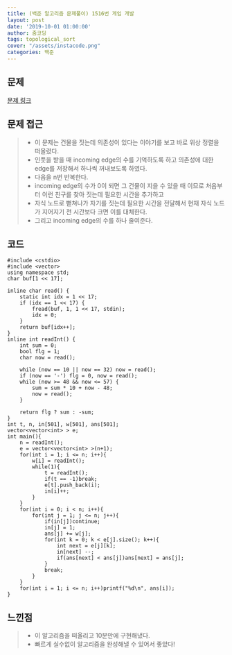 ```yaml
---
title: (백준 알고리즘 문제풀이) 1516번 게임 개발
layout: post
date: '2019-10-01 01:00:00'
author: 줌코딩
tags: topological_sort
cover: "/assets/instacode.png"
categories: 백준
---
```


## 문제

[문제 링크](https://www.acmicpc.net/problem/1516)

## 문제 접근

>* 이 문제는 건물을 짓는데 의존성이 있다는 이야기를 보고 바로 위상 정렬을 떠올렸다.
>* 인풋을 받을 때 incoming edge의 수를 기억하도록 하고 의존성에 대한 edge를 저장해서 하나씩 꺼내보도록 하였다.
>* 다음을 n번 반복한다.
>* incoming edge의 수가 0이 되면 그 건물이 지을 수 있을 때 이므로 처음부터 이런 친구를 찾아 짓는데 필요한 시간을 추가하고
>* 자식 노드로 뻗쳐나가 자기를 짓는데 필요한 시간을 전달해서 현재 자식 노드가 지어지기 전 시간보다 크면 이를 대체한다.  
>* 그리고 incoming edge의 수를 하나 줄여준다.

## 코드

    #include <cstdio>
    #include <vector>
    using namespace std;
    char buf[1 << 17];

    inline char read() {
        static int idx = 1 << 17;
        if (idx == 1 << 17) {
            fread(buf, 1, 1 << 17, stdin);
            idx = 0;
        }
        return buf[idx++];
    }
    inline int readInt() {
        int sum = 0;
        bool flg = 1;
        char now = read();

        while (now == 10 || now == 32) now = read();
        if (now == '-') flg = 0, now = read();
        while (now >= 48 && now <= 57) {
            sum = sum * 10 + now - 48;
            now = read();
        }

        return flg ? sum : -sum;
    }
    int t, n, in[501], w[501], ans[501];
    vector<vector<int> > e;
    int main(){
        n = readInt();
        e = vector<vector<int> >(n+1);
        for(int i = 1; i <= n; i++){
            w[i] = readInt();
            while(1){
                t = readInt();
                if(t == -1)break;
                e[t].push_back(i);
                in[i]++;
            }
        }
        for(int i = 0; i < n; i++){
            for(int j = 1; j <= n; j++){
                if(in[j])continue;
                in[j] = 1;
                ans[j] += w[j];
                for(int k = 0; k < e[j].size(); k++){
                    int next = e[j][k];
                    in[next] --;
                    if(ans[next] < ans[j])ans[next] = ans[j];
                }
                break;
            }
        }
        for(int i = 1; i <= n; i++)printf("%d\n", ans[i]);
    }

## 느낀점

>* 이 알고리즘을 떠올리고 10분만에 구현해냈다.
>* 빠르게 실수없이 알고리즘을 완성해낼 수 있어서 좋았다!
